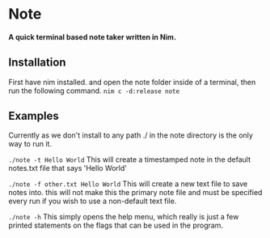 # Note
#### A quick terminal based note taker written in Nim.

## Installation
First have nim installed. and open the note folder inside of a terminal,
 then run the following command.
`nim c -d:release note`

## Examples

Currently as we don't install to any path ./ in the note directory is
the only way to run it. 

`./note -t Hello World`
This will create a timestamped note in the default notes.txt file that
says 'Hello World'

`./note -f other.txt Hello World`
This will create a new text file to save notes into. this will not make this 
the primary note file and must be specified every run if you wish to use a 
non-default text file.

`./note -h`
This simply opens the help menu, which really is just a few printed statements
on the flags that can be used in the program.